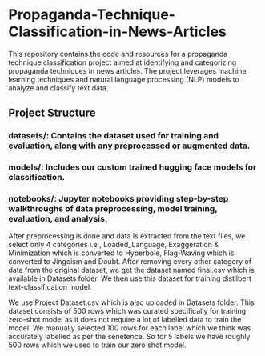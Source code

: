 # Propaganda-Technique-Classification-in-News-Articles
This repository contains the code and resources for a propaganda technique classification project aimed at identifying and categorizing propaganda techniques in news articles. The project leverages machine learning techniques and natural language processing (NLP) models to analyze and classify text data.

## Project Structure
### datasets/: Contains the dataset used for training and evaluation, along with any preprocessed or augmented data.

### models/: Includes our custom trained hugging face models for classification.

### notebooks/: Jupyter notebooks providing step-by-step walkthroughs of data preprocessing, model training, evaluation, and analysis.

After preprocessing is done and data is extracted from the text files, we select only 4 categories i.e., Loaded_Language, Exaggeration & Minimization which is converted to Hyperbole, Flag-Waving which is converted to Jingoism and Doubt. After removing every other category of data from the original dataset, we get the dataset named final.csv which is available in Datasets folder. We then use this dataset for training distilbert text-classification model. 

We use Project Dataset.csv which is also uploaded in Datasets folder. This dataset consists of 500 rows which was curated specifically for training zero-shot model as it does not require a lot of labelled data to train the model. We manually selected 100 rows for each label which we think was accurately labelled as per the senetence. So for 5 labels we have roughly 500 rows which we used to train our zero shot model.
